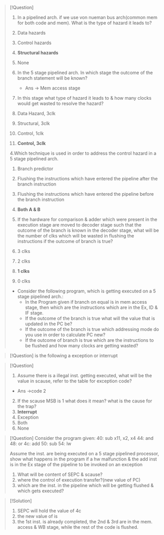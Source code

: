 >[!Question]
>1. In a pipelined arch. if we use von nueman bus arch(common mem for both code and mem). What is the type of hazard it leads to?
>	1. Data hazards
>	2. Control hazards
>	3. **Structural hazards**
>	4. None 
>
>1. In the 5 stage pipelined arch. In which stage the outcome of the branch statement will be known?
>		- Ans -> Mem access stage
>2. In this stage what type of hazard it leads to & how many clocks would get wasted to resolve the hazard?
>	1. Data Hazard, 3clk
>	2. Structural, 3clk
>	3. Control, 1clk
>	4. **Control, 3clk**
>
>4.Which technique is used in order to address the control hazard in a 5 stage pipelined arch.
>	1. Branch predictor
>	2. Flushing the instructions which have entered the pipeline after the branch instruction
>	3. Flushing the instructions which have entered the pipeline before the branch instruction
>	4. **Both A & B**
>
>5. If the hardware for comparison & adder which were present in the execution stage are moved to decoder stage such that the outcome of the branch is known in the decoder stage, what will be the number of clks which will be wasted in flushing the instructions if the outcome of branch is true?
>	1. 3 clks
>	2. 2 clks
>	3. **1 clks**
>	4. 0 clks
>
>- Consider the following program, which is getting executed on a 5 stage pipelined arch.:
>	- In the Program given if branch on equal is in mem access stage, then which are the instructions which are in the Ex, ID & IF stage.
>	- If the outcome of the branch is true what will the value that is updated in the PC be?
>	- If the outcome of the branch is true which addressing mode do you use in order to calculate PC new?
>	- If the outcome of branch is true which are the instructions to be flushed and how many clocks are getting wasted?


>[!Question]
>is the following a exception or interrupt


>[!Question]
>1. Assume there is a illegal inst. getting executed, what will be the value in scause, refer to the table for exception code?
>	- Ans ->code 2
>
>2. If the scause MSB is 1 what does it mean? what is the cause for the trap?
>	1. **Interrupt**
>	2. Exception
>	3. Both
>	4. None

>[!Question]
>Consider the program given: 
>40: sub x11, x2, x4
>44: and
>48: or
>4c: add
>50: sub
>54: lw
>
>Assume the inst. are being executed on a 5 stage pipelined processor, show what happens in the program if a hw malfunction & the add inst is in the Ex stage of the pipeline to be invoked on an exception
>1. What will be content of SEPC & scause?
>2. where the control of execution transfer?(new value of PC)
>3. which are the inst. in the pipeline which will be getting flushed & which gets executed?

>[!Solution]
>1. SEPC will hold the value of 4c
>2. the new value of is 
>3. the 1st inst. is already completed, the 2nd & 3rd are in the mem. access & WB stage, while the rest of the code is flushed.

